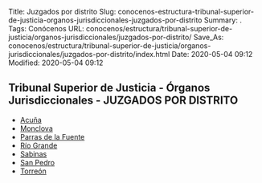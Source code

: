 Title: Juzgados por distrito
Slug: conocenos-estructura-tribunal-superior-de-justicia-organos-jurisdiccionales-juzgados-por-distrito
Summary: .
Tags: Conócenos
URL: conocenos/estructura/tribunal-superior-de-justicia/organos-jurisdiccionales/juzgados-por-distrito/
Save_As: conocenos/estructura/tribunal-superior-de-justicia/organos-jurisdiccionales/juzgados-por-distrito/index.html
Date: 2020-05-04 09:12
Modified: 2020-05-04 09:12


## Tribunal Superior de Justicia - Órganos Jurisdiccionales - JUZGADOS POR DISTRITO

* [Acuña](acuna/)
* [Monclova](moclova/)
* [Parras de la Fuente](parras-de-la-fuente/)
* [Río Grande](rio-grande/)
* [Sabinas](sabinas/)
* [San Pedro](san-pedro/)
* [Torreón](torreon/)



